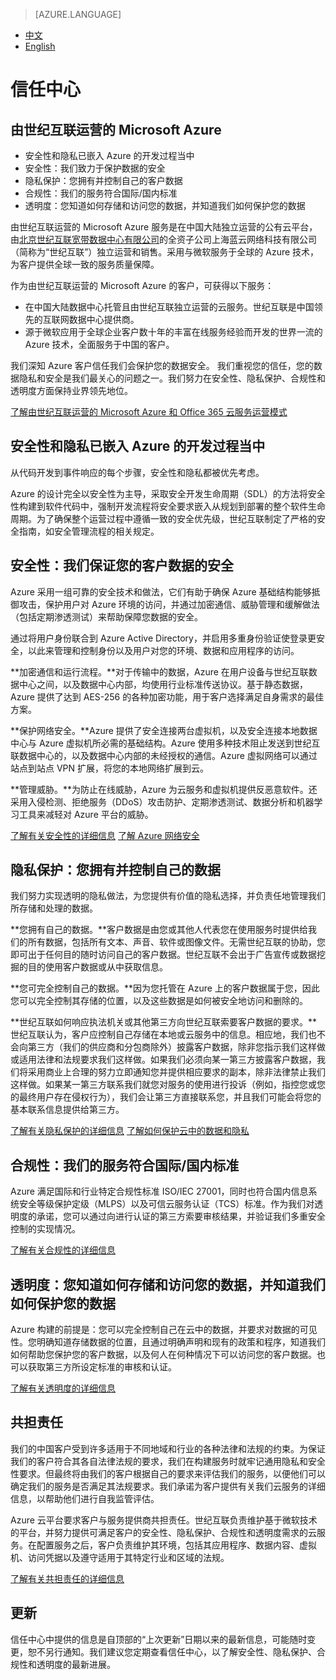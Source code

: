  <tags ms.service="trust-center" ms.date="12/2015" wacn.date="12/2015" wacn.lang="cn"/>

> [AZURE.LANGUAGE]
- [中文](/support/trust-center/)
- [English](/support/trust-center-en/)

# 信任中心
## 由世纪互联运营的 Microsoft Azure
 
* 安全性和隐私已嵌入 Azure 的开发过程当中
* 安全性：我们致力于保护数据的安全
* 隐私保护：您拥有并控制自己的客户数据
* 合规性：我们的服务符合国际/国内标准
* 透明度：您知道如何存储和访问您的数据，并知道我们如何保护您的数据
 
由世纪互联运营的 Microsoft Azure 服务是在中国大陆独立运营的公有云平台，由[北京世纪互联宽带数据中心有限公司](http://www.ch.21vianet.com/)的全资子公司上海蓝云网络科技有限公司（简称为“世纪互联”）独立运营和销售。采用与微软服务于全球的 Azure 技术，为客户提供全球一致的服务质量保障。

作为由世纪互联运营的 Microsoft Azure 的客户，可获得以下服务：

* 在中国大陆数据中心托管且由世纪互联独立运营的云服务。世纪互联是中国领先的互联网数据中心提供商。
* 源于微软应用于全球企业客户数十年的丰富在线服务经验而开发的世界一流的 Azure 技术，全面服务于中国的客户。

我们深知 Azure 客户信任我们会保护您的数据安全。 我们重视您的信任，您的数据隐私和安全是我们最关心的问题之一。我们努力在安全性、隐私保护、合规性和透明度方面保持业界领先地位。

[了解由世纪互联运营的 Microsoft Azure 和 Office 365 云服务运营模式](https://wacnppe.blob.core.chinacloudapi.cn/marketing-resource/documents/Windows_Azure_and_Office_365_cloud_services_business_model_operated_by_21Vianet12.pdf)

## 安全性和隐私已嵌入 Azure 的开发过程当中

从代码开发到事件响应的每个步骤，安全性和隐私都被优先考虑。

Azure 的设计完全以安全性为主导，采取安全开发生命周期（SDL）的方法将安全性构建到软件代码中，强制开发流程将安全要求嵌入从规划到部署的整个软件生命周期。为了确保整个运营过程中遵循一致的安全优先级，世纪互联制定了严格的安全指南，如安全管理流程的相关规定。

## 安全性：我们保证您的客户数据的安全

Azure 采用一组可靠的安全技术和做法，它们有助于确保 Azure 基础结构能够抵御攻击，保护用户对 Azure 环境的访问，并通过加密通信、威胁管理和缓解做法（包括定期渗透测试）来帮助保障您数据的安全。

通过将用户身份联合到 Azure Active Directory，并启用多重身份验证使登录更安全，以此来管理和控制身份以及用户对您的环境、数据和应用程序的访问。

**加密通信和运行流程。**对于传输中的数据，Azure 在用户设备与世纪互联数据中心之间，以及数据中心内部，均使用行业标准传送协议。基于静态数据，Azure 提供了达到 AES-256 的各种加密功能，用于客户选择满足自身需求的最佳方案。

**保护网络安全。**Azure 提供了安全连接两台虚拟机，以及安全连接本地数据中心与 Azure 虚拟机所必需的基础结构。Azure 使用多种技术阻止发送到世纪互联数据中心的，以及数据中心内部的未经授权的通信。Azure 虚拟网络可以通过站点到站点 VPN 扩展，将您的本地网络扩展到云。

**管理威胁。**为防止在线威胁，Azure 为云服务和虚拟机提供反恶意软件。还采用入侵检测、拒绝服务（DDoS）攻击防护、定期渗透测试、数据分析和机器学习工具来减轻对 Azure 平台的威胁。

[了解有关安全性的详细信息](/support/trust-center/security/)
[了解 Azure 网络安全](https://wacnstorage.blob.core.chinacloudapi.cn/marketing-resource/documents/AzureNetworkSecurity_v3_Feb2015_CN_20151214.pdf)

## 隐私保护：您拥有并控制自己的数据

我们努力实现透明的隐私做法，为您提供有价值的隐私选择，并负责任地管理我们所存储和处理的数据。

**您拥有自己的数据。**客户数据是由您或其他人代表您在使用服务时提供给我们的所有数据，包括所有文本、声音、软件或图像文件。无需世纪互联的协助，您即可出于任何目的随时访问自己的客户数据。世纪互联不会出于广告宣传或数据挖掘的目的使用客户数据或从中获取信息。

**您可完全控制自己的数据。**因为您托管在 Azure 上的客户数据属于您，因此您可以完全控制其存储的位置，以及这些数据是如何被安全地访问和删除的。

**世纪互联如何响应执法机关或其他第三方向世纪互联索要客户数据的要求。**世纪互联认为，客户应控制自己存储在本地或云服务中的信息。相应地，我们也不会向第三方（我们的供应商和分包商除外）披露客户数据，除非您指示我们这样做或适用法律和法规要求我们这样做。如果我们必须向某一第三方披露客户数据，我们将采用商业上合理的努力立即通知您并提供相应要求的副本，除非法律禁止我们这样做。如果某一第三方联系我们就您对服务的使用进行投诉（例如，指控您或您的最终用户存在侵权行为），我们会让第三方直接联系您，并且我们可能会将您的基本联系信息提供给第三方。

[了解有关隐私保护的详细信息](/support/trust-center/privacy/)
[了解如何保护云中的数据和隐私](https://wacnstorage.blob.core.chinacloudapi.cn/marketing-resource/documents/Protecting_Data_and_Privacy_in_the_Cloud_CN_final20160125.pdf)

## 合规性：我们的服务符合国际/国内标准

Azure 满足国际和行业特定合规性标准 ISO/IEC 27001，同时也符合国内信息系统安全等级保护定级（MLPS）以及可信云服务认证（TCS）标准。作为我们对透明度的承诺，您可以通过向进行认证的第三方索要审核结果，并验证我们多重安全控制的实现情况。

[了解有关合规性的详细信息](/support/trust-center/compliance/)

## 透明度：您知道如何存储和访问您的数据，并知道我们如何保护您的数据

Azure 构建的前提是：您可以完全控制自己在云中的数据，并要求对数据的可见性。您明确知道存储数据的位置，且通过明确声明和现有的政策和程序，知道我们如何帮助您保护您的客户数据，以及何人在何种情况下可以访问您的客户数据。也可以获取第三方所设定标准的审核和认证。

[了解有关透明度的详细信息](/support/trust-center/transparency/)

## 共担责任

我们的中国客户受到许多适用于不同地域和行业的各种法律和法规的约束。为保证我们的客户符合其各自法律法规的要求，我们在构建服务时就牢记通用隐私和安全性要求。但最终将由我们的客户根据自己的要求来评估我们的服务，以便他们可以确定我们的服务是否满足其法规要求。我们承诺为客户提供有关我们云服务的详细信息，以帮助他们进行自我监管评估。

Azure 云平台要求客户与服务提供商共担责任。世纪互联负责维护基于微软技术的平台，并努力提供可满足客户的安全性、隐私保护、合规性和透明度需求的云服务。在配置服务之后，客户负责维护其环境，包括其应用程序、数据内容、虚拟机、访问凭据以及遵守适用于其特定行业和区域的法规。

[了解有关共担责任的详细信息](/support/shared-responsibility/)

## 更新

信任中心中提供的信息是自顶部的“上次更新”日期以来的最新信息，可能随时变更，恕不另行通知。我们建议您定期查看信任中心，以了解安全性、隐私保护、合规性和透明度的最新进展。
